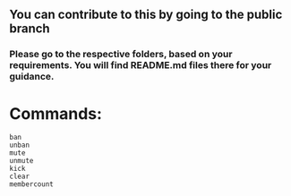 ## You can contribute to this by going to the public branch

### Please go to the respective folders, based on your requirements. You will find README.md files there for your guidance.


# Commands:

	ban
	unban
	mute
	unmute
	kick
	clear
	membercount
